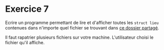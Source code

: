 # Exercice 7

Ecrire un programme permettant de lire et d'afficher toutes les `struct lieu` contenues dans n'importe quel fichier se trouvant dans [ce dossier partagé](https://hepl-my.sharepoint.com/:f:/g/personal/cedric_thiernesse_hepl_be/Ep_GRf5AiHtJpqcdJtMF4D8BZs0lEWtQQvJrqZ-S3k9Xjg?e=BzCNAK).

Il faut rapatrier plusieurs fichiers sur votre machine. L'utilisateur choisi le fichier qu'il affiche.